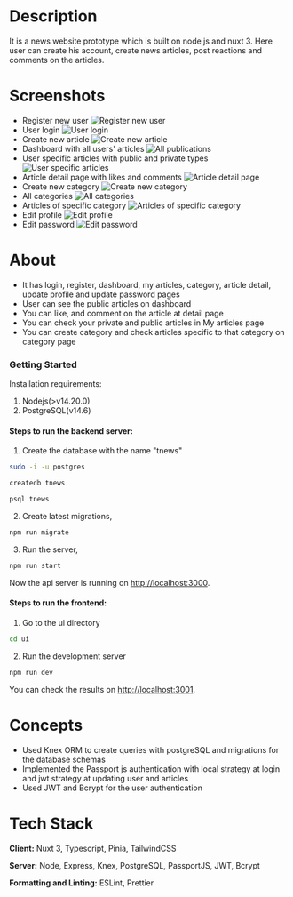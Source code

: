 # Description

It is a news website prototype which is built on node js and nuxt 3. Here user can create his account, create news articles, post reactions and comments on the articles.

# Screenshots

- Register new user
![Register new user](https://user-images.githubusercontent.com/15182066/208686016-7fa577ca-cce1-4e4b-8b02-45aa900c605b.png)
- User login
![User login](https://user-images.githubusercontent.com/15182066/208686009-a30506a3-b538-4432-905b-a044fb0c6b31.png)
- Create new article
![Create new article](https://user-images.githubusercontent.com/15182066/208686031-634340af-c6a2-443c-9b06-694d039f661a.png)
- Dashboard with all users' articles
![All publications](https://user-images.githubusercontent.com/15182066/208686019-607083ae-7484-4cf9-8de6-9380aa1e355f.png)
- User specific articles with public and private types
![User specific articles](https://user-images.githubusercontent.com/15182066/208686034-90fd287b-7c5e-47cb-8947-d5bad0bacd9c.png)
- Article detail page with likes and comments
![Article detail page](https://user-images.githubusercontent.com/15182066/208686041-951d8850-6464-49d7-a202-e126191bb1e7.png)
- Create new category
![Create new category](https://user-images.githubusercontent.com/15182066/208686051-930849ac-9cd4-4e8a-b3c9-c57aa8a3229a.png)
- All categories
![All categories](https://user-images.githubusercontent.com/15182066/208686046-9f22a2eb-4b94-4272-9579-4e3f6ad5467f.png)
- Articles of specific category
![Articles of specific category](https://user-images.githubusercontent.com/15182066/208686065-0d6f1d6c-570d-49f3-8ef7-db19034b985a.png)
- Edit profile
![Edit profile](https://user-images.githubusercontent.com/15182066/208686059-ebedfe50-9d3e-46dd-910f-3513408da7b7.png)
- Edit password
![Edit password](https://user-images.githubusercontent.com/15182066/208686062-da2c9781-e10c-4b62-9aa0-ceacbcaf4faf.png)

# About

- It has login, register, dashboard, my articles, category, article detail, update profile and update password pages
- User can see the public articles on dashboard
- You can like, and comment on the article at detail page
- You can check your private and public articles in My articles page
- You can create category and check articles specific to that category on category page

### Getting Started

Installation requirements:

1. Nodejs(>v14.20.0)
2. PostgreSQL(v14.6)

#### Steps to run the backend server:

1. Create the database with the name "tnews"

```bash
sudo -i -u postgres
```

```bash
createdb tnews
```

```bash
psql tnews
```

2. Create latest migrations,

```bash
npm run migrate
```

3. Run the server,

```bash
npm run start
```

Now the api server is running on [http://localhost:3000](http://localhost:3000).

#### Steps to run the frontend:

1. Go to the ui directory

```bash
cd ui
```

2. Run the development server

```bash
npm run dev
```

You can check the results on [http://localhost:3001](http://localhost:3001).

# Concepts

- Used Knex ORM to create queries with postgreSQL and migrations for the database schemas
- Implemented the Passport js authentication with local strategy at login and jwt strategy at updating user and articles
- Used JWT and Bcrypt for the user authentication

# Tech Stack

**Client:** Nuxt 3, Typescript, Pinia, TailwindCSS

**Server:** Node, Express, Knex, PostgreSQL, PassportJS, JWT, Bcrypt

**Formatting and Linting:** ESLint, Prettier
